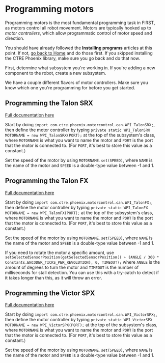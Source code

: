 # Programming motors

Programming motors is the most fundamental programming task in FIRST, as motors control all robot movement. Motors are typically hooked up to _motor controllers_, which allow programmatic control of motor speed and direction.

You should have already followed the **Installing programs** articles at this point. If not, [go back to Home](/index/) and do those first. If you skipped installing the CTRE Phoenix library, make sure you go back and do that now.

First, determine what subsystem you're working in. If you're adding a new component to the robot, create a new subsystem.

We have a couple different flavors of motor controllers. Make sure you know which one you're programming for before you get started.

## Programming the Talon SRX
[Full documentation here](https://store.ctr-electronics.com/content/api/java/html/classcom_1_1ctre_1_1phoenix_1_1motorcontrol_1_1can_1_1_w_p_i___talon_s_r_x.html)

Start by doing `import com.ctre.phoenix.motorcontrol.can.WPI_TalonSRX;`, then define the motor controller by typing `private static WPI_TalonSRX MOTORNAME = new WPI_TalonSRX(PORT);` at the top of the subsystem's class, where `MOTORNAME` is what you want to name the motor and `PORT` is the port that the motor is connected to. (For `PORT`, it's best to store this value as a constant.)

Set the speed of the motor by using `MOTORNAME.set(SPEED)`, where `NAME` is the name of the motor and `SPEED` is a double-type value between -1 and 1.

## Programming the Talon FX
[Full documentation here](https://store.ctr-electronics.com/content/api/java/html/classcom_1_1ctre_1_1phoenix_1_1motorcontrol_1_1can_1_1_w_p_i___talon_f_x.html)

Start by doing `import com.ctre.phoenix.motorcontrol.can.WPI_TalonFX;`, then define the motor controller by typing `private static WPI_TalonFX MOTORNAME = new WPI_TalonFX(PORT);` at the top of the subsystem's class, where `MOTORNAME` is what you want to name the motor and `PORT` is the port that the motor is connected to. (For `PORT`, it's best to store this value as a constant.)

Set the speed of the motor by using `MOTORNAME.set(SPEED)`, where `NAME` is the name of the motor and `SPEED` is a double-type value between -1 and 1.

If you need to rotate the motor a specific amount, use `setSelectedSensorPosition(getSelectedSensorPosition() + (ANGLE / 360 * Constants.ENCODER_TICKS_PER_REVOLUTION), 0, TIMEOUT);` where `ANGLE` is the amount of degrees to turn the motor and `TIMEOUT` is the number of milliseconds for stall detection. You can use this with a try-catch to detect if it takes longer than this, as it will throw an error.

## Programming the Victor SPX
[Full documentation here](https://store.ctr-electronics.com/content/api/java/html/classcom_1_1ctre_1_1phoenix_1_1motorcontrol_1_1can_1_1_w_p_i___victor_s_p_x.html)

Start by doing `import com.ctre.phoenix.motorcontrol.can.WPI_VictorSPX;`, then define the motor controller by typing `private static WPI_VictorSPX MOTORNAME = new WPI_VictorSPX(PORT);` at the top of the subsystem's class, where `MOTORNAME` is what you want to name the motor and `PORT` is the port that the motor is connected to. (For `PORT`, it's best to store this value as a constant.)

Set the speed of the motor by using `MOTORNAME.set(SPEED)`, where `NAME` is the name of the motor and `SPEED` is a double-type value between -1 and 1.